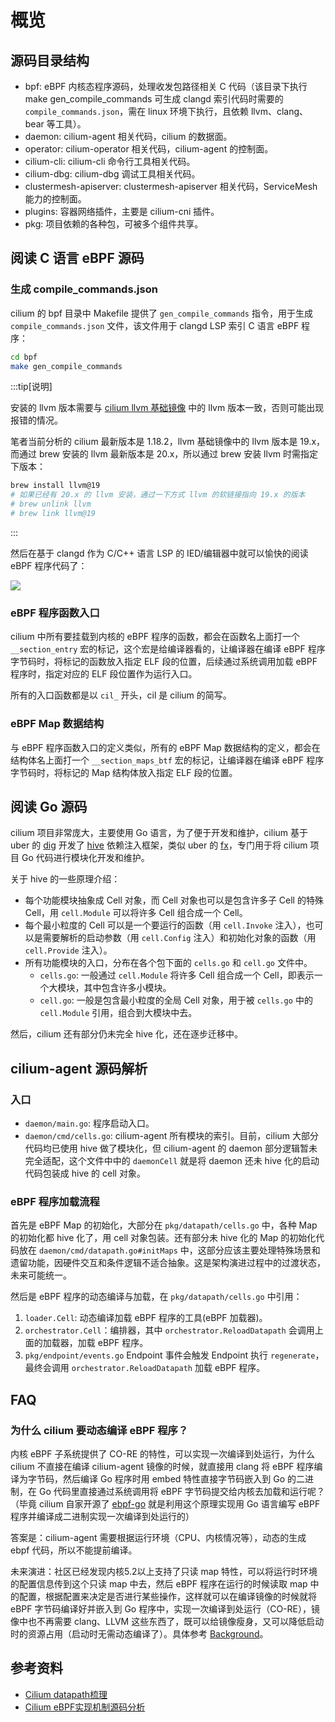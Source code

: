 # 概览

## 源码目录结构

- bpf: eBPF 内核态程序源码，处理收发包路径相关 C 代码（该目录下执行 make gen_compile_commands 可生成 clangd 索引代码时需要的 `compile_commands.json`，需在 linux 环境下执行，且依赖 llvm、clang、bear 等工具）。
- daemon: cilium-agent 相关代码，cilium 的数据面。
- operator: cilium-operator 相关代码，cilium-agent 的控制面。
- cilium-cli: cilium-cli 命令行工具相关代码。
- cilium-dbg: cilium-dbg 调试工具相关代码。
- clustermesh-apiserver: clustermesh-apiserver 相关代码，ServiceMesh 能力的控制面。
- plugins: 容器网络插件，主要是 cilium-cni 插件。
- pkg: 项目依赖的各种包，可被多个组件共享。

## 阅读 C 语言 eBPF 源码

### 生成 compile_commands.json

cilium 的 bpf 目录中 Makefile 提供了 `gen_compile_commands` 指令，用于生成 `compile_commands.json` 文件，该文件用于 clangd LSP 索引 C 语言 eBPF 程序：

```bash
cd bpf
make gen_compile_commands
```

:::tip[说明]

安装的 llvm 版本需要与 [cilium llvm 基础镜像](https://github.com/cilium/image-tools/blob/master/images/llvm/Dockerfile) 中的 llvm 版本一致，否则可能出现报错的情况。

笔者当前分析的 cilium 最新版本是 1.18.2，llvm 基础镜像中的 llvm 版本是 19.x，而通过 brew 安装的 llvm 最新版本是 20.x，所以通过 brew 安装 llvm 时需指定下版本：

```bash
brew install llvm@19
# 如果已经有 20.x 的 llvm 安装，通过一下方式 llvm 的软链接指向 19.x 的版本
# brew unlink llvm
# brew link llvm@19
```

:::

然后在基于 clangd 作为 C/C++ 语言 LSP 的 IED/编辑器中就可以愉快的阅读 eBPF 程序代码了：

![](https://image-host-1251893006.cos.ap-chengdu.myqcloud.com/2025%2F07%2F16%2F20250716105406.gif)

### eBPF 程序函数入口

cilium 中所有要挂载到内核的 eBPF 程序的函数，都会在函数名上面打一个 `__section_entry` 宏的标记，这个宏是给编译器看的，让编译器在编译 eBPF 程序字节码时，将标记的函数放入指定 ELF 段的位置，后续通过系统调用加载 eBPF 程序时，指定对应的 ELF 段位置作为运行入口。

所有的入口函数都是以 `cil_` 开头，cil 是 cilium 的简写。

### eBPF Map 数据结构

与 eBPF 程序函数入口的定义类似，所有的 eBPF Map 数据结构的定义，都会在结构体名上面打一个 `__section_maps_btf` 宏的标记，让编译器在编译 eBPF 程序字节码时，将标记的 Map 结构体放入指定 ELF 段的位置。

## 阅读 Go 源码

cilium 项目非常庞大，主要使用 Go 语言，为了便于开发和维护，cilium 基于 uber 的 [dig](https://github.com/uber-go/dig) 开发了 [hive](https://github.com/cilium/hive) 依赖注入框架，类似 uber 的 [fx](https://github.com/uber-go/fx)，专门用于将 cilium 项目 Go 代码进行模块化开发和维护。

关于 hive 的一些原理介绍：
- 每个功能模块抽象成 Cell 对象，而 Cell 对象也可以是包含许多子 Cell 的特殊 Cell，用 `cell.Module` 可以将许多 Cell 组合成一个 Cell。
- 每个最小粒度的 Cell 可以是一个要运行的函数（用 `cell.Invoke` 注入），也可以是需要解析的启动参数（用 `cell.Config` 注入）和初始化对象的函数（用 `cell.Provide` 注入）。
- 所有功能模块的入口，分布在各个包下面的 `cells.go` 和 `cell.go` 文件中。
  - `cells.go`: 一般通过 `cell.Module` 将许多 Cell 组合成一个 Cell，即表示一个大模块，其中包含许多小模块。
  - `cell.go`: 一般是包含最小粒度的全局 Cell 对象，用于被 `cells.go` 中的 `cell.Module` 引用，组合到大模块中去。

然后，cilium 还有部分仍未完全 hive 化，还在逐步迁移中。

## cilium-agent 源码解析

### 入口

- `daemon/main.go`: 程序启动入口。
- `daemon/cmd/cells.go`: cilium-agent 所有模块的索引。目前，cilium 大部分代码均已使用 hive 做了模块化，但 cilium-agent 的 daemon 部分逻辑暂未完全适配，这个文件中中的 `daemonCell` 就是将 daemon 还未 hive 化的启动代码包装成 hive 的 cell 对象。

### eBPF 程序加载流程

首先是 eBPF Map 的初始化，大部分在 `pkg/datapath/cells.go` 中，各种 Map 的初始化都 hive 化了，用 cell 对象包装。还有部分未 hive 化的 Map 的初始化代码放在 `daemon/cmd/datapath.go#initMaps` 中，这部分应该主要处理特殊场景和遗留功能，因硬件交互和条件逻辑不适合抽象。这是架构演进过程中的过渡状态，未来可能统一。

然后是 eBPF 程序的动态编译与加载，在 `pkg/datapath/cells.go` 中引用：
1. `loader.Cell`: 动态编译加载 eBPF 程序的工具(eBPF 加载器)。
2. `orchestrator.Cell`：编排器，其中 `orchestrator.ReloadDatapath` 会调用上面的加载器，加载 eBPF 程序。
3. `pkg/endpoint/events.go` Endpoint 事件会触发 Endpoint 执行 `regenerate`，最终会调用 `orchestrator.ReloadDatapath` 加载 eBPF 程序。

## FAQ

### 为什么 cilium 要动态编译 eBPF 程序？

内核 eBPF 子系统提供了 CO-RE 的特性，可以实现一次编译到处运行，为什么 cilium 不直接在编译 cilium-agent 镜像的时候，就直接用 clang 将 eBPF 程序编译为字节码，然后编译 Go 程序时用 embed 特性直接字节码嵌入到 Go 的二进制，在 Go 代码里直接通过系统调用将 eBPF 字节码提交给内核去加载和运行呢？（毕竟 cilium 自家开源了 [ebpf-go](https://github.com/cilium/ebpf)  就是利用这个原理实现用 Go 语言编写 eBPF 程序并编译成二进制实现一次编译到处运行的）

答案是：cilium-agent 需要根据运行环境（CPU、内核情况等），动态的生成 ebpf 代码，所以不能提前编译。

未来演进：社区已经发现内核5.2以上支持了只读 map 特性，可以将运行时环境的配置信息传到这个只读 map 中去，然后 eBPF 程序在运行的时候读取 map 中的配置，根据配置来决定是否进行某些操作，这样就可以在编译镜像的时候就将 eBPF 字节码编译好并嵌入到 Go 程序中，实现一次编译到处运行（CO-RE），镜像中也不再需要 clang、LLVM 这些东西了，既可以给镜像瘦身，又可以降低启动时的资源占用（启动时无需动态编译了）。具体参考 [Background](https://docs.cilium.io/en/latest/contributing/development/datapath_config/#background)。

## 参考资料

- [Cilium datapath梳理](https://rexrock.github.io/post/cilium2/)
- [Cilium eBPF实现机制源码分析](https://www.cnxct.com/how-does-cilium-use-ebpf-with-go-and-c/)
